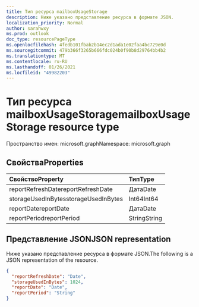 ```yaml
---
title: Тип ресурса mailboxUsageStorage
description: Ниже указано представление ресурса в формате JSON.
localization_priority: Normal
author: sarahwxy
ms.prod: outlook
doc_type: resourcePageType
ms.openlocfilehash: 4fedb101fbab2b14ec2d1ada1e02faa4bc729e0d
ms.sourcegitcommit: 479b366f3265b666fdc024b0f90b8d29764bb4b2
ms.translationtype: MT
ms.contentlocale: ru-RU
ms.lasthandoff: 01/26/2021
ms.locfileid: "49982203"
---
```

# <a name="mailboxusagestorage-resource-type"></a><span data-ttu-id="d663c-103">Тип ресурса mailboxUsageStorage</span><span class="sxs-lookup"><span data-stu-id="d663c-103">mailboxUsageStorage resource type</span></span>

<span data-ttu-id="d663c-104">Пространство имен: microsoft.graph</span><span class="sxs-lookup"><span data-stu-id="d663c-104">Namespace: microsoft.graph</span></span>

## <a name="properties"></a><span data-ttu-id="d663c-105">Свойства</span><span class="sxs-lookup"><span data-stu-id="d663c-105">Properties</span></span>

| <span data-ttu-id="d663c-106">Свойство</span><span class="sxs-lookup"><span data-stu-id="d663c-106">Property</span></span>           | <span data-ttu-id="d663c-107">Тип</span><span class="sxs-lookup"><span data-stu-id="d663c-107">Type</span></span>   |
| :----------------- | :----- |
| <span data-ttu-id="d663c-108">reportRefreshDate</span><span class="sxs-lookup"><span data-stu-id="d663c-108">reportRefreshDate</span></span>  | <span data-ttu-id="d663c-109">Дата</span><span class="sxs-lookup"><span data-stu-id="d663c-109">Date</span></span>   |
| <span data-ttu-id="d663c-110">storageUsedInBytes</span><span class="sxs-lookup"><span data-stu-id="d663c-110">storageUsedInBytes</span></span> | <span data-ttu-id="d663c-111">Int64</span><span class="sxs-lookup"><span data-stu-id="d663c-111">Int64</span></span>  |
| <span data-ttu-id="d663c-112">reportDate</span><span class="sxs-lookup"><span data-stu-id="d663c-112">reportDate</span></span>         | <span data-ttu-id="d663c-113">Дата</span><span class="sxs-lookup"><span data-stu-id="d663c-113">Date</span></span>   |
| <span data-ttu-id="d663c-114">reportPeriod</span><span class="sxs-lookup"><span data-stu-id="d663c-114">reportPeriod</span></span>       | <span data-ttu-id="d663c-115">String</span><span class="sxs-lookup"><span data-stu-id="d663c-115">String</span></span> |

## <a name="json-representation"></a><span data-ttu-id="d663c-116">Представление JSON</span><span class="sxs-lookup"><span data-stu-id="d663c-116">JSON representation</span></span>

<span data-ttu-id="d663c-117">Ниже указано представление ресурса в формате JSON.</span><span class="sxs-lookup"><span data-stu-id="d663c-117">The following is a JSON representation of the resource.</span></span>

<!-- {
  "blockType": "resource",
  "@odata.type": "microsoft.graph.mailboxUsageStorage"
} -->

```json
{
  "reportRefreshDate": "Date", 
  "storageUsedInBytes": 1024, 
  "reportDate": "Date", 
  "reportPeriod": "String"
}
```



